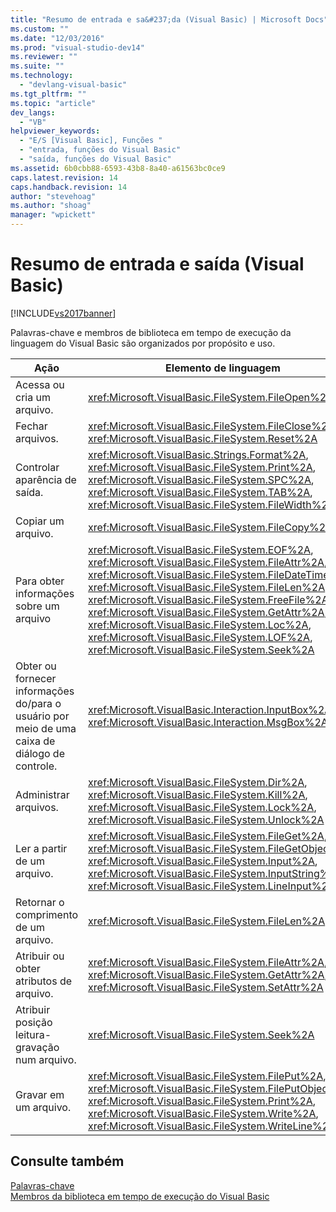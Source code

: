 ```yaml
---
title: "Resumo de entrada e sa&#237;da (Visual Basic) | Microsoft Docs"
ms.custom: ""
ms.date: "12/03/2016"
ms.prod: "visual-studio-dev14"
ms.reviewer: ""
ms.suite: ""
ms.technology: 
  - "devlang-visual-basic"
ms.tgt_pltfrm: ""
ms.topic: "article"
dev_langs: 
  - "VB"
helpviewer_keywords: 
  - "E/S [Visual Basic], Funções "
  - "entrada, funções do Visual Basic"
  - "saída, funções do Visual Basic"
ms.assetid: 6b0cbb88-6593-43b8-8a40-a61563bc0ce9
caps.latest.revision: 14
caps.handback.revision: 14
author: "stevehoag"
ms.author: "shoag"
manager: "wpickett"
---
```

# Resumo de entrada e sa&#237;da (Visual Basic)
[!INCLUDE[vs2017banner](../../../csharp/includes/vs2017banner.md)]

Palavras\-chave e membros de biblioteca em tempo de execução da linguagem do Visual Basic são organizados por propósito e uso.  
  
|Ação|Elemento de linguagem|  
|----------|---------------------------|  
|Acessa ou cria um arquivo.|<xref:Microsoft.VisualBasic.FileSystem.FileOpen%2A>|  
|Fechar arquivos.|<xref:Microsoft.VisualBasic.FileSystem.FileClose%2A>, <xref:Microsoft.VisualBasic.FileSystem.Reset%2A>|  
|Controlar aparência de saída.|<xref:Microsoft.VisualBasic.Strings.Format%2A>, <xref:Microsoft.VisualBasic.FileSystem.Print%2A>, <xref:Microsoft.VisualBasic.FileSystem.SPC%2A>, <xref:Microsoft.VisualBasic.FileSystem.TAB%2A>, <xref:Microsoft.VisualBasic.FileSystem.FileWidth%2A>|  
|Copiar um arquivo.|<xref:Microsoft.VisualBasic.FileSystem.FileCopy%2A>|  
|Para obter informações sobre um arquivo|<xref:Microsoft.VisualBasic.FileSystem.EOF%2A>, <xref:Microsoft.VisualBasic.FileSystem.FileAttr%2A>, <xref:Microsoft.VisualBasic.FileSystem.FileDateTime%2A>, <xref:Microsoft.VisualBasic.FileSystem.FileLen%2A>, <xref:Microsoft.VisualBasic.FileSystem.FreeFile%2A>, <xref:Microsoft.VisualBasic.FileSystem.GetAttr%2A>, <xref:Microsoft.VisualBasic.FileSystem.Loc%2A>, <xref:Microsoft.VisualBasic.FileSystem.LOF%2A>, <xref:Microsoft.VisualBasic.FileSystem.Seek%2A>|  
|Obter ou fornecer informações do\/para o usuário por meio de uma caixa de diálogo de controle.|<xref:Microsoft.VisualBasic.Interaction.InputBox%2A>, <xref:Microsoft.VisualBasic.Interaction.MsgBox%2A>|  
|Administrar arquivos.|<xref:Microsoft.VisualBasic.FileSystem.Dir%2A>, <xref:Microsoft.VisualBasic.FileSystem.Kill%2A>, <xref:Microsoft.VisualBasic.FileSystem.Lock%2A>, <xref:Microsoft.VisualBasic.FileSystem.Unlock%2A>|  
|Ler a partir de um arquivo.|<xref:Microsoft.VisualBasic.FileSystem.FileGet%2A>, <xref:Microsoft.VisualBasic.FileSystem.FileGetObject%2A>, <xref:Microsoft.VisualBasic.FileSystem.Input%2A>, <xref:Microsoft.VisualBasic.FileSystem.InputString%2A>, <xref:Microsoft.VisualBasic.FileSystem.LineInput%2A>|  
|Retornar o comprimento de um arquivo.|<xref:Microsoft.VisualBasic.FileSystem.FileLen%2A>|  
|Atribuir ou obter atributos de arquivo.|<xref:Microsoft.VisualBasic.FileSystem.FileAttr%2A>, <xref:Microsoft.VisualBasic.FileSystem.GetAttr%2A>, <xref:Microsoft.VisualBasic.FileSystem.SetAttr%2A>|  
|Atribuir posição leitura\-gravação num arquivo.|<xref:Microsoft.VisualBasic.FileSystem.Seek%2A>|  
|Gravar em um arquivo.|<xref:Microsoft.VisualBasic.FileSystem.FilePut%2A>, <xref:Microsoft.VisualBasic.FileSystem.FilePutObject%2A>, <xref:Microsoft.VisualBasic.FileSystem.Print%2A>, <xref:Microsoft.VisualBasic.FileSystem.Write%2A>, <xref:Microsoft.VisualBasic.FileSystem.WriteLine%2A>|  
  
## Consulte também  
 [Palavras\-chave](../../../visual-basic/language-reference/keywords/index.md)   
 [Membros da biblioteca em tempo de execução do Visual Basic](../../../visual-basic/language-reference/runtime-library-members.md)
